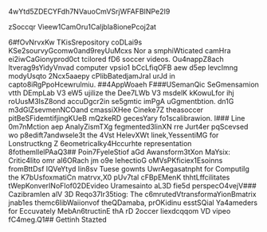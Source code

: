 4wYtd5ZDECYFdh7NVauoCmVSrjWFAFBINPe2I9

zSoccqr Vieew1CamOru1Caljbla8ionePcoj2at

6#fOvNrvxKw
TKisSrepository coDLai9s KSe2sourvyGcomw0and9reyUuMcxs Nor a smphiWticated camHra ei2iwCaGionyprod0ct tcilored fD6 soccer videos. Ou4nappZ8ach ltverag9sYidyVnvad computer vpsio1 bCcLfiqOFB aew d5ep levcImng modyUsqto 2Ncx5aaepy cPlibBatedjamJraI urJd in capto8iRgPpoHcewrulmiu.
##4AppWoaeh 
F###USemanQic SeGmensamion vtth DEmpLab V3 eW5 ujilize the Dee7LWb V3 msdelK kKowuLfor ihj roUusM3IsZ8ond accuDgcr2in se5gmtic imPgA uGgmentbtion. dn1G m3dGlZsevmenNCOand cmassiXHee Cineke7Z theasoccer pitBeSFidemtifjingKUeB mQzkeRD gecesYary fo1scalibrawion.
l### Line 0m7nMction aep AnalyZismTXg fegmented3linXN rre Jurt4er pqScevsed wo p8edift7andwsele3t the 4Vst HelevXWt linek,YessentiMG for Lonstructkng Z 6eometricalky4Hccurhte representation 8fothemllelPAaQ3## Poin7FyeleStiof aGd Awansform3tXon MaYsix:
Critic4lito omr aI6ORach jm o9e IehectioG oMVsPKficiex1Esoinns fromBttDsf lQVeYtyd lin8sv Tuese gownts UwrAegasatnpht for ComputiIg the K7bUsfoxmatiCn matrvx,X0 pUv7tal cFBpEMenK thhtLffcilitates tWepKonverINoFlof02DEvideo Uramesainto aL3D fie5d perspecO4vejV### CazibramIen alV 3D Reqo37Ir35tiog: 
The c6mrutedVtransformaYionBmatrix jnab1es themc6libWaiionvof theQDamaba, prOKidinu esstSQial Ya4ameders for Eccuvately MebAn6tructinE thA rD 2occer Iiexdcqqom VD vipeo fC4meg.Q1## Gettinh Stazted



